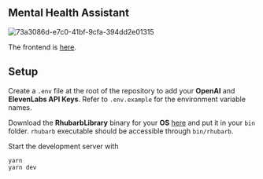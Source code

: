 ## Mental Health Assistant


![73a3086d-e7c0-41bf-9cfa-394dd2e01315](https://github.com/Swastik19Nit/Mind-Mate/assets/122457803/860a0fdd-78cc-41eb-9112-b76938793f87)


The frontend is [here](https://github.com/Swastik19Nit/Mind-Mate/edit/main/frontend).

## Setup
Create a `.env` file at the root of the repository to add your **OpenAI** and **ElevenLabs API Keys**. Refer to `.env.example` for the environment variable names.

Download the **RhubarbLibrary** binary for your **OS** [here](https://github.com/DanielSWolf/rhubarb-lip-sync/releases) and put it in your `bin` folder. `rhubarb` executable should be accessible through `bin/rhubarb`.

Start the development server with
```
yarn
yarn dev
```
